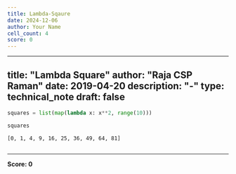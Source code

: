 ```yaml
---
title: Lambda-Sqaure
date: 2024-12-06
author: Your Name
cell_count: 4
score: 0
---
```


---
title: "Lambda Square"
author: "Raja CSP Raman"
date: 2019-04-20
description: "-"
type: technical_note
draft: false
---

```python
squares = list(map(lambda x: x**2, range(10)))
```


```python
squares
```




    [0, 1, 4, 9, 16, 25, 36, 49, 64, 81]




```python

```


---
**Score: 0**